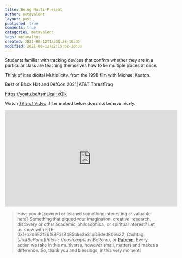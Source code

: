 ```yaml
---
title: Being Multi-Present
author: metavalent
layout: post
published: true
comments: true
categories: metavalent
tags: metavalent
created: 2021-08-12T12:08:22-10:00
modified: 2021-08-12T12:15:02-10:00
---
```


Students familiar with tracking devices that confirm whether they are in a particular class are teaching themselves how to be multiple places at once.

Think of it as digital [Multiplicity](0), from the 1998 film with Michael Keaton.

Best of Black Hat and DefCon 2021| AT&T ThreatTraq

https://youtu.be/tsmUcaHxQlk

Watch [Title of Video](https://youtu.be/12345) if the embed below does not behave nicely. 

<div class="embed-container"><iframe width="560" height="315" src="https://www.youtube.com/embed/12345" title="YouTube video player" frameborder="0" allow="accelerometer; autoplay; clipboard-write; encrypted-media; gyroscope; picture-in-picture" allowfullscreen></iframe></div>

> Have you discovered or learned something interesting or valuable here? Something that piqued your imagination, creative, research, discovery or other academic, philosophical, or spiritual interest? Let us know with ETH 0x1eb2d6E3f26fBBF31B485bbe3e316D6dAd806632, Cashtag [$JustBePono](https://cash.app/$JustBePono), or [Patreon](https://patreon.com/metavalent). Every action we take in this multiverse, however small, matters and makes a difference. So, thank you and blessings, in this very moment!


